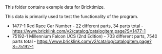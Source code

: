 This folder contains example data for Bricktimize.

This data is primarily used to test the functionality of the program.

- 1477-1 Red Race Car Number - 22 different parts, 34 parts total - https://www.bricklink.com/v2/catalog/catalogitem.page?S=1477-1
- 75192-1 Millennium Falcon UCS (2nd Edition) - 703 different parts, 7540 parts total - https://www.bricklink.com/v2/catalog/catalogitem.page?S=75192-1